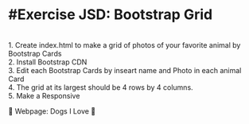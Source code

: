 


<h1>#Exercise JSD: Bootstrap Grid </h1> <br>
 1. Create index.html to make a grid of photos of your favorite animal by Bootstrap Cards <br>
 2. Install Bootstrap CDN <br>
 3. Edit each Bootstrap Cards by inseart name and Photo in each animal Card<br>
 4. The grid at its largest should be 4 rows by 4 columns. <br>
 5. Make a Responsive 

🐶 Webpage: Dogs I Love 🐶